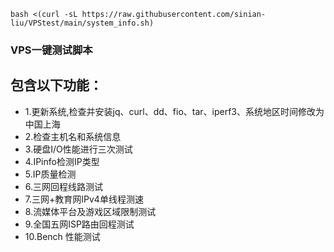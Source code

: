 ```
bash <(curl -sL https://raw.githubusercontent.com/sinian-liu/VPStest/main/system_info.sh)
```
### VPS一键测试脚本


## 包含以下功能：
- 1.更新系统,检查并安装jq、curl、dd、fio、tar、iperf3、系统地区时间修改为中国上海
- 2.检查主机名和系统信息
- 3.硬盘I/O性能进行三次测试
- 4.IPinfo检测IP类型
- 5.IP质量检测
- 6.三网回程线路测试
- 7.三网+教育网IPv4单线程测速
- 8.流媒体平台及游戏区域限制测试
- 9.全国五网ISP路由回程测试
- 10.Bench 性能测试
